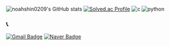 ![noahshin0209's GitHub stats](https://github-readme-stats.vercel.app/api?username=noahshin0209&show_icons=true&theme=onedark) 
[![Solved.ac Profile](http://mazassumnida.wtf/api/v2/generate_badge?boj=bible0043)](https://solved.ac/bible0043/)
![c](https://img.shields.io/badge/c-A8B9CC.svg?&style=for-the-badge&logo=c&logoColor=white)
![python](https://img.shields.io/badge/python-3776AB.svg?&style=for-the-badge&logo=python&logoColor=white)
### 📞
[![Gmail Badge](https://img.shields.io/badge/Gmail-d14836?style=flat-square&logo=Gmail&logoColor=white&link=mailto:bible0043@gmail.com)](mailto:bible0043@gmail.com)
[![Naver Badge](https://img.shields.io/badge/Naver-03C75A?style=flat-square&logo=Naver&logoColor=white&link=mailto:bible0043@naver.com)](mailto:bible0043@naver.com)



